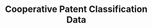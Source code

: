---
bigquery: https://console.cloud.google.com/bigquery?p=patents-public-data&d=cpc&page=dataset
citation: '“Cooperative Patent Classification” by the EPO and USPTO, for public use. '
contributors: EPO, USPTO
cost: None
description: Cooperative Patent Classification Data contains the scheme and definitions
  of the Cooperative Patent Classification system for classifying patent documents.
  The CPC is the result of a partnership between the EPO and the USPTO in their joint
  effort to develop a common, internationally compatible classification system for
  technical documents, in particular patent publications, which will be used by both
  offices in the patent granting process
documentation: https://www.cooperativepatentclassification.org/cpcSchemeAndDefinitions
last_edit: Mon, 04 Apr 2022 19:07:06 GMT
location: https://www.cooperativepatentclassification.org/index
maintained_by: USPTO, EPO
schema_fields: '[''residualReferences'', ''informativeReferences'', ''titlePart'',
  ''titleFull'', ''ipc_concordant'', ''applicationReferences'', ''application_references'',
  ''ipcConcordant'', ''title_full'', ''definition'', ''children'', ''limiting_references'',
  ''additional_only'', ''status'', ''synonyms'', ''not_allocatable'', ''level'', ''date_revised'',
  ''sizeCache'', ''informative_references'', ''notAllocatable'', ''child_groups'',
  ''dateRevised'', ''childGroups'', ''parents'', ''title_part'', ''limitingReferences'',
  ''symbol'', ''breakdown_code'', ''glossary'', ''residual_references'', ''breakdownCode'']'
shortname: cooperative_patent_classification
tags:
- patents
- science
title: Cooperative Patent Classification Data
uuid: 984374a7-16e9-4b35-9445-458daceb01bf
---